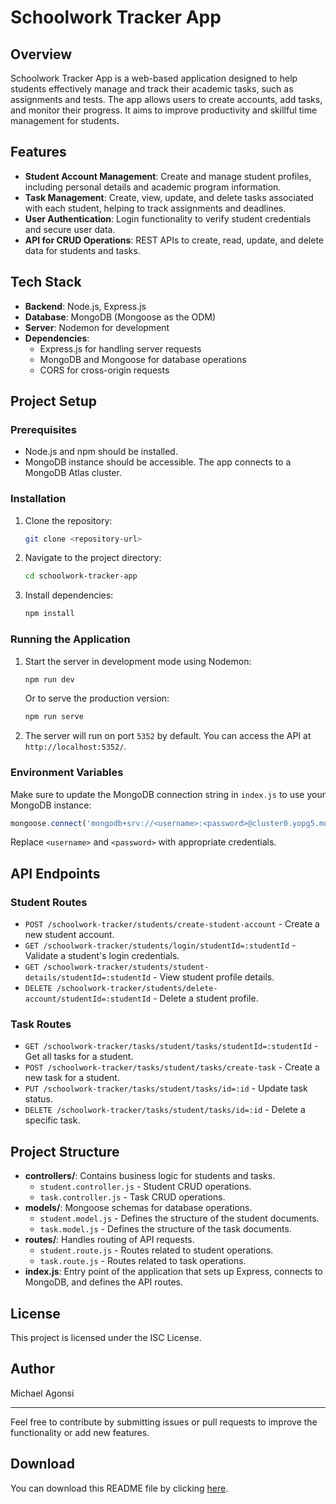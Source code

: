 
# Schoolwork Tracker App

## Overview

Schoolwork Tracker App is a web-based application designed to help students effectively manage and track their academic tasks, such as assignments and tests. The app allows users to create accounts, add tasks, and monitor their progress. It aims to improve productivity and skillful time management for students.

## Features

- **Student Account Management**: Create and manage student profiles, including personal details and academic program information.
- **Task Management**: Create, view, update, and delete tasks associated with each student, helping to track assignments and deadlines.
- **User Authentication**: Login functionality to verify student credentials and secure user data.
- **API for CRUD Operations**: REST APIs to create, read, update, and delete data for students and tasks.

## Tech Stack

- **Backend**: Node.js, Express.js
- **Database**: MongoDB (Mongoose as the ODM)
- **Server**: Nodemon for development
- **Dependencies**:
  - Express.js for handling server requests
  - MongoDB and Mongoose for database operations
  - CORS for cross-origin requests

## Project Setup

### Prerequisites

- Node.js and npm should be installed.
- MongoDB instance should be accessible. The app connects to a MongoDB Atlas cluster.

### Installation

1. Clone the repository:
   ```bash
   git clone <repository-url>
   ```

2. Navigate to the project directory:
   ```bash
   cd schoolwork-tracker-app
   ```

3. Install dependencies:
   ```bash
   npm install
   ```

### Running the Application

1. Start the server in development mode using Nodemon:
   ```bash
   npm run dev
   ```
   Or to serve the production version:
   ```bash
   npm run serve
   ```

2. The server will run on port `5352` by default. You can access the API at `http://localhost:5352/`.

### Environment Variables

Make sure to update the MongoDB connection string in `index.js` to use your MongoDB instance:
```javascript
mongoose.connect('mongodb+srv://<username>:<password>@cluster0.yopg5.mongodb.net/', { dbName: 'schoolworktracker' })
```
Replace `<username>` and `<password>` with appropriate credentials.

## API Endpoints

### Student Routes

- `POST /schoolwork-tracker/students/create-student-account` - Create a new student account.
- `GET /schoolwork-tracker/students/login/studentId=:studentId` - Validate a student's login credentials.
- `GET /schoolwork-tracker/students/student-details/studentId=:studentId` - View student profile details.
- `DELETE /schoolwork-tracker/students/delete-account/studentId=:studentId` - Delete a student profile.

### Task Routes

- `GET /schoolwork-tracker/tasks/student/tasks/studentId=:studentId` - Get all tasks for a student.
- `POST /schoolwork-tracker/tasks/student/tasks/create-task` - Create a new task for a student.
- `PUT /schoolwork-tracker/tasks/student/tasks/id=:id` - Update task status.
- `DELETE /schoolwork-tracker/tasks/student/tasks/id=:id` - Delete a specific task.

## Project Structure

- **controllers/**: Contains business logic for students and tasks.
  - `student.controller.js` - Student CRUD operations.
  - `task.controller.js` - Task CRUD operations.
- **models/**: Mongoose schemas for database operations.
  - `student.model.js` - Defines the structure of the student documents.
  - `task.model.js` - Defines the structure of the task documents.
- **routes/**: Handles routing of API requests.
  - `student.route.js` - Routes related to student operations.
  - `task.route.js` - Routes related to task operations.
- **index.js**: Entry point of the application that sets up Express, connects to MongoDB, and defines the API routes.

## License
This project is licensed under the ISC License.

## Author
Michael Agonsi

---

Feel free to contribute by submitting issues or pull requests to improve the functionality or add new features.

## Download
You can download this README file by clicking [here](./README.md).
